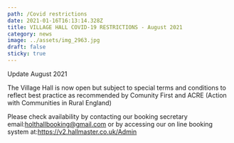 ```yaml
---
path: /Covid restrictions
date: 2021-01-16T16:13:14.328Z
title: VILLAGE HALL COVID-19 RESTRICTIONS - August 2021
category: news
image: ../assets/img_2963.jpg
draft: false
sticky: true
---
```

Update August 2021

The Village Hall is now open but subject to special terms and conditions to reflect best practice as recommended by Comunity First and ACRE (Action with Communities in Rural England)

Please check availability by contacting our booking secretary email:holthallbooking@gmail.com or by accessing our on line booking system at:<https://v2.hallmaster.co.uk/Admin>